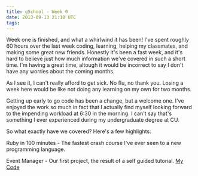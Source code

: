 ```yaml
---
title: gSchool - Week 0
date: 2013-09-13 21:18 UTC
tags:
---
```


Week one is finished, and what a whirlwind it has been! I've spent roughly 60 hours over the last week coding, learning, helping my classmates, and making some great new friends. Honestly it's been a fast week, and it's hard to believe just how much information we've covered in such a short time. I'm having a great time, altough it would be incorrect to say I don't have any worries about the coming months.

As I see it, I can't really afford to get sick. No flu, no thank you. Losing a week here would be like not doing any learning on my own for two months. 

Getting up early to go code has been a change, but a welcome one. I've enjoyed the work so much in fact that I actually find myself looking forward to the impending workload at 6:30 in the morning. I can't say that's something I ever experienced during my undergraduate degree at CU.

So what exactly have we covered? Here's a few highlights:

Ruby in 100 minutes - The fastest crash course I've ever seen to a new programming language.

Event Manager - Our first project, the result of a self guided tutorial. 
<a href='www.github.com/wvmitchell/event_manager'>My Code</a>
